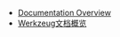 - [Documentation Overview](http://werkzeug.pocoo.org/docs/0.11/)
- [Werkzeug文档概览](http://werkzeug-docs-cn.readthedocs.io/zh_CN/latest/index.html)